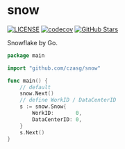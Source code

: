 # snow
[![LICENSE](https://img.shields.io/github/license/mashape/apistatus.svg?style=flat-square&label=License)](https://github.com/czasg/snow/blob/master/LICENSE)
[![codecov](https://codecov.io/gh/czasg/snow/branch/main/graph/badge.svg?token=J7Y4K906p6)](https://codecov.io/gh/czasg/snow)
[![GitHub Stars](https://img.shields.io/github/stars/czasg/snow.svg?style=flat-square&label=Stars&logo=github)](https://github.com/czasg/snow/stargazers)

Snowflake by Go.

```go
package main

import "github.com/czasg/snow"

func main() {
    // default
    snow.Next()
    // define WorkID / DataCenterID
    s := snow.Snow{
        WorkID:       0,
        DataCenterID: 0,
    }
    s.Next()
}
```
